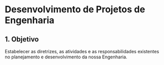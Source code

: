 # Desenvolvimento de Projetos de Engenharia

## 1. Objetivo

Estabelecer as diretrizes, as atividades e as responsabilidades existentes no planejamento e desenvolvimento da nossa Engenharia.

